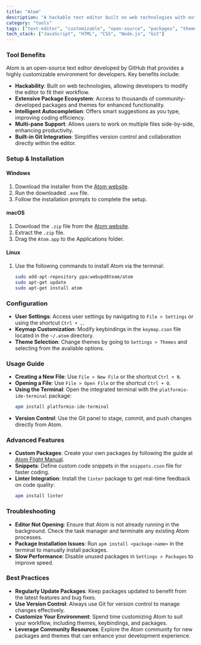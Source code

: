 ```yaml
---
title: "Atom"
description: "A hackable text editor built on web technologies with extensive customization options, ideal for developers seeking flexibility and community-driven enhancements."
category: "tools"
tags: ["text-editor", "customizable", "open-source", "packages", "themes", "git-integration", "cross-platform"]
tech_stack: ["JavaScript", "HTML", "CSS", "Node.js", "Git"]
---
```


### Tool Benefits
Atom is an open-source text editor developed by GitHub that provides a highly customizable environment for developers. Key benefits include:
- **Hackability**: Built on web technologies, allowing developers to modify the editor to fit their workflow.
- **Extensive Package Ecosystem**: Access to thousands of community-developed packages and themes for enhanced functionality.
- **Intelligent Autocompletion**: Offers smart suggestions as you type, improving coding efficiency.
- **Multi-pane Support**: Allows users to work on multiple files side-by-side, enhancing productivity.
- **Built-in Git Integration**: Simplifies version control and collaboration directly within the editor.

### Setup & Installation
#### Windows
1. Download the installer from the [Atom website](https://atom.io/).
2. Run the downloaded `.exe` file.
3. Follow the installation prompts to complete the setup.

#### macOS
1. Download the `.zip` file from the [Atom website](https://atom.io/).
2. Extract the `.zip` file.
3. Drag the `Atom.app` to the Applications folder.

#### Linux
1. Use the following commands to install Atom via the terminal:
   ```bash
   sudo add-apt-repository ppa:webupd8team/atom
   sudo apt-get update
   sudo apt-get install atom
   ```

### Configuration
- **User Settings**: Access user settings by navigating to `File > Settings` or using the shortcut `Ctrl + ,`.
- **Keymap Customization**: Modify keybindings in the `keymap.cson` file located in the `~/.atom` directory.
- **Theme Selection**: Change themes by going to `Settings > Themes` and selecting from the available options.

### Usage Guide
- **Creating a New File**: Use `File > New File` or the shortcut `Ctrl + N`.
- **Opening a File**: Use `File > Open File` or the shortcut `Ctrl + O`.
- **Using the Terminal**: Open the integrated terminal with the `platformio-ide-terminal` package:
  ```bash
  apm install platformio-ide-terminal
  ```
- **Version Control**: Use the Git panel to stage, commit, and push changes directly from Atom.

### Advanced Features
- **Custom Packages**: Create your own packages by following the guide at [Atom Flight Manual](https://flight-manual.atom.io/hacking/).
- **Snippets**: Define custom code snippets in the `snippets.cson` file for faster coding.
- **Linter Integration**: Install the `linter` package to get real-time feedback on code quality:
  ```bash
  apm install linter
  ```

### Troubleshooting
- **Editor Not Opening**: Ensure that Atom is not already running in the background. Check the task manager and terminate any existing Atom processes.
- **Package Installation Issues**: Run `apm install <package-name>` in the terminal to manually install packages.
- **Slow Performance**: Disable unused packages in `Settings > Packages` to improve speed.

### Best Practices
- **Regularly Update Packages**: Keep packages updated to benefit from the latest features and bug fixes.
- **Use Version Control**: Always use Git for version control to manage changes effectively.
- **Customize Your Environment**: Spend time customizing Atom to suit your workflow, including themes, keybindings, and packages.
- **Leverage Community Resources**: Explore the Atom community for new packages and themes that can enhance your development experience.